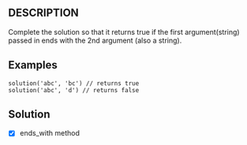 ## DESCRIPTION
Complete the solution so that it returns true if the first argument(string) passed in ends with the 2nd argument (also a string).

## Examples

```
solution('abc', 'bc') // returns true
solution('abc', 'd') // returns false
```

## Solution

- [x] ends_with method

